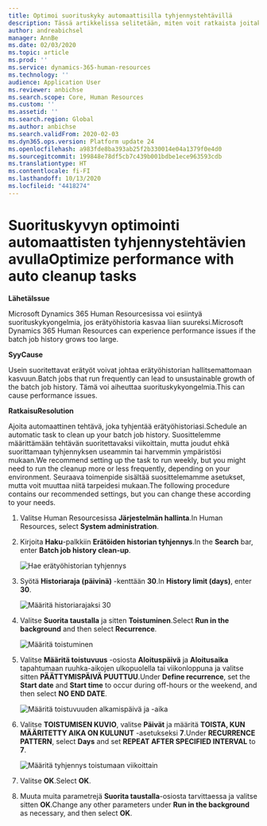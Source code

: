 ```yaml
---
title: Optimoi suorituskyky automaattisilla tyhjennystehtävillä
description: Tässä artikkelissa selitetään, miten voit ratkaista joitakin Microsoftin Dynamics 365 Human Resourcesin suorituskykyongelmia tyhjentämällä erätyöhistorian.
author: andreabichsel
manager: AnnBe
ms.date: 02/03/2020
ms.topic: article
ms.prod: ''
ms.service: dynamics-365-human-resources
ms.technology: ''
audience: Application User
ms.reviewer: anbichse
ms.search.scope: Core, Human Resources
ms.custom: ''
ms.assetid: ''
ms.search.region: Global
ms.author: anbichse
ms.search.validFrom: 2020-02-03
ms.dyn365.ops.version: Platform update 24
ms.openlocfilehash: a983fde8ba393ab25f2b330014e04a1379f0e4d0
ms.sourcegitcommit: 199848e78df5cb7c439b001bdbe1ece963593cdb
ms.translationtype: HT
ms.contentlocale: fi-FI
ms.lasthandoff: 10/13/2020
ms.locfileid: "4418274"
---
```

# <a name="optimize-performance-with-auto-cleanup-tasks"></a><span data-ttu-id="9b48c-103">Suorituskyvyn optimointi automaattisten tyhjennystehtävien avulla</span><span class="sxs-lookup"><span data-stu-id="9b48c-103">Optimize performance with auto cleanup tasks</span></span>

<span data-ttu-id="9b48c-104">**Lähetä**</span><span class="sxs-lookup"><span data-stu-id="9b48c-104">**Issue**</span></span>

<span data-ttu-id="9b48c-105">Microsoft Dynamics 365 Human Resourcesissa voi esiintyä suorituskykyongelmia, jos erätyöhistoria kasvaa liian suureksi.</span><span class="sxs-lookup"><span data-stu-id="9b48c-105">Microsoft Dynamics 365 Human Resources can experience performance issues if the batch job history grows too large.</span></span>

<span data-ttu-id="9b48c-106">**Syy**</span><span class="sxs-lookup"><span data-stu-id="9b48c-106">**Cause**</span></span>

<span data-ttu-id="9b48c-107">Usein suoritettavat erätyöt voivat johtaa erätyöhistorian hallitsemattomaan kasvuun.</span><span class="sxs-lookup"><span data-stu-id="9b48c-107">Batch jobs that run frequently can lead to unsustainable growth of the batch job history.</span></span> <span data-ttu-id="9b48c-108">Tämä voi aiheuttaa suorituskykyongelmia.</span><span class="sxs-lookup"><span data-stu-id="9b48c-108">This can cause performance issues.</span></span> 

<span data-ttu-id="9b48c-109">**Ratkaisu**</span><span class="sxs-lookup"><span data-stu-id="9b48c-109">**Resolution**</span></span>

<span data-ttu-id="9b48c-110">Ajoita automaattinen tehtävä, joka tyhjentää erätyöhistoriasi.</span><span class="sxs-lookup"><span data-stu-id="9b48c-110">Schedule an automatic task to clean up your batch job history.</span></span> <span data-ttu-id="9b48c-111">Suosittelemme määrittämään tehtävän suoritettavaksi viikoittain, mutta joudut ehkä suorittamaan tyhjennyksen useammin tai harvemmin ympäristösi mukaan.</span><span class="sxs-lookup"><span data-stu-id="9b48c-111">We recommend setting up the task to run weekly, but you might need to run the cleanup more or less frequently, depending on your environment.</span></span> <span data-ttu-id="9b48c-112">Seuraava toimenpide sisältää suosittelemamme asetukset, mutta voit muuttaa niitä tarpeidesi mukaan.</span><span class="sxs-lookup"><span data-stu-id="9b48c-112">The following procedure contains our recommended settings, but you can change these according to your needs.</span></span>

1. <span data-ttu-id="9b48c-113">Valitse Human Resourcesissa **Järjestelmän hallinta**.</span><span class="sxs-lookup"><span data-stu-id="9b48c-113">In Human Resources, select **System administration**.</span></span>

2. <span data-ttu-id="9b48c-114">Kirjoita **Haku**-palkkiin **Erätöiden historian tyhjennys**.</span><span class="sxs-lookup"><span data-stu-id="9b48c-114">In the **Search** bar, enter **Batch job history clean-up**.</span></span>

   ![Hae erätyöhistorian tyhjennys](media/talent-batch-history-cleanup-search-bar.png)

3. <span data-ttu-id="9b48c-116">Syötä **Historiaraja (päivinä)** -kenttään **30**.</span><span class="sxs-lookup"><span data-stu-id="9b48c-116">In **History limit (days)**, enter **30**.</span></span>

   ![Määritä historiarajaksi 30](media/talent-batch-history-cleanup-history-limit.png)

4. <span data-ttu-id="9b48c-118">Valitse **Suorita taustalla** ja sitten **Toistuminen**.</span><span class="sxs-lookup"><span data-stu-id="9b48c-118">Select **Run in the background** and then select **Recurrence**.</span></span>

   ![Määritä toistuminen](media/talent-batch-history-cleanup-recurrence.png)

5. <span data-ttu-id="9b48c-120">Valitse **Määritä toistuvuus** -osiosta **Aloituspäivä** ja **Aloitusaika** tapahtumaan ruuhka-aikojen ulkopuolella tai viikonloppuna ja valitse sitten **PÄÄTTYMISPÄIVÄ PUUTTUU**.</span><span class="sxs-lookup"><span data-stu-id="9b48c-120">Under **Define recurrence**, set the **Start date** and **Start time** to occur during off-hours or the weekend, and then select **NO END DATE**.</span></span> 

   ![Määritä toistuvuuden alkamispäivä ja -aika](media/talent-batch-history-cleanup-define-recurrence.png)

6. <span data-ttu-id="9b48c-122">Valitse **TOISTUMISEN KUVIO**, valitse **Päivät** ja määritä **TOISTA, KUN MÄÄRITETTY AIKA ON KULUNUT** -asetukseksi **7**.</span><span class="sxs-lookup"><span data-stu-id="9b48c-122">Under **RECURRENCE PATTERN**, select **Days** and set **REPEAT AFTER SPECIFIED INTERVAL** to **7**.</span></span>

   ![Määritä tyhjennys toistumaan viikoittain](media/talent-batch-history-cleanup-recurrence-pattern.png)

7. <span data-ttu-id="9b48c-124">Valitse **OK**.</span><span class="sxs-lookup"><span data-stu-id="9b48c-124">Select **OK**.</span></span>

8. <span data-ttu-id="9b48c-125">Muuta muita parametrejä **Suorita taustalla**-osiosta tarvittaessa ja valitse sitten **OK**.</span><span class="sxs-lookup"><span data-stu-id="9b48c-125">Change any other parameters under **Run in the background** as necessary, and then select **OK**.</span></span>

